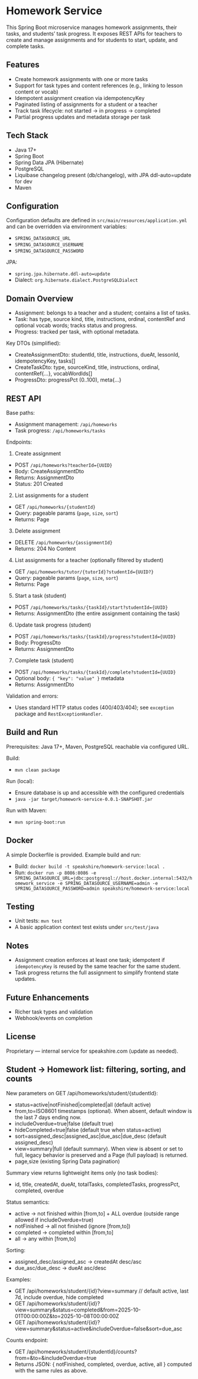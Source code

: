 # Homework Service


This Spring Boot microservice manages homework assignments, their tasks, and students’ task progress. It exposes REST APIs for teachers to create and manage assignments and for students to start, update, and complete tasks.

## Features
- Create homework assignments with one or more tasks
- Support for task types and content references (e.g., linking to lesson content or vocab)
- Idempotent assignment creation via idempotencyKey
- Paginated listing of assignments for a student or a teacher
- Track task lifecycle: not started → in progress → completed
- Partial progress updates and metadata storage per task

## Tech Stack
- Java 17+
- Spring Boot
- Spring Data JPA (Hibernate)
- PostgreSQL
- Liquibase changelog present (db/changelog), with JPA ddl-auto=update for dev
- Maven

## Configuration
Configuration defaults are defined in `src/main/resources/application.yml` and can be overridden via environment variables:

- `SPRING_DATASOURCE_URL` 
- `SPRING_DATASOURCE_USERNAME` 
- `SPRING_DATASOURCE_PASSWORD` 

JPA:
- `spring.jpa.hibernate.ddl-auto=update`
- Dialect: `org.hibernate.dialect.PostgreSQLDialect`

## Domain Overview
- Assignment: belongs to a teacher and a student; contains a list of tasks.
- Task: has type, source kind, title, instructions, ordinal, contentRef and optional vocab words; tracks status and progress.
- Progress: tracked per task, with optional metadata.

Key DTOs (simplified):
- CreateAssignmentDto: studentId, title, instructions, dueAt, lessonId, idempotencyKey, tasks[]
- CreateTaskDto: type, sourceKind, title, instructions, ordinal, contentRef{...}, vocabWordIds[]
- ProgressDto: progressPct (0..100), meta{...}

## REST API
Base paths:
- Assignment management: `/api/homeworks`
- Task progress: `/api/homeworks/tasks`

Endpoints:
1) Create assignment
- POST `/api/homeworks?teacherId={UUID}`
- Body: CreateAssignmentDto
- Returns: AssignmentDto
- Status: 201 Created

2) List assignments for a student
- GET `/api/homeworks/{studentId}`
- Query: pageable params (`page`, `size`, `sort`)
- Returns: Page<AssignmentDto>

3) Delete assignment
- DELETE `/api/homeworks/{assignmentId}`
- Returns: 204 No Content

4) List assignments for a teacher (optionally filtered by student)
- GET `/api/homeworks/tutor/{tutorId}?studentId={UUID?}`
- Query: pageable params (`page`, `size`, `sort`)
- Returns: Page<AssignmentDto>

5) Start a task (student)
- POST `/api/homeworks/tasks/{taskId}/start?studentId={UUID}`
- Returns: AssignmentDto (the entire assignment containing the task)

6) Update task progress (student)
- POST `/api/homeworks/tasks/{taskId}/progress?studentId={UUID}`
- Body: ProgressDto
- Returns: AssignmentDto

7) Complete task (student)
- POST `/api/homeworks/tasks/{taskId}/complete?studentId={UUID}`
- Optional body: `{ "key": "value" }` metadata
- Returns: AssignmentDto

Validation and errors:
- Uses standard HTTP status codes (400/403/404); see `exception` package and `RestExceptionHandler`.

## Build and Run
Prerequisites: Java 17+, Maven, PostgreSQL reachable via configured URL.

Build:
- `mvn clean package`

Run (local):
- Ensure database is up and accessible with the configured credentials
- `java -jar target/homework-service-0.0.1-SNAPSHOT.jar`

Run with Maven:
- `mvn spring-boot:run`

## Docker
A simple Dockerfile is provided. Example build and run:
- Build: `docker build -t speakshire/homework-service:local .`
- Run: `docker run -p 8086:8086 -e SPRING_DATASOURCE_URL=jdbc:postgresql://host.docker.internal:5432/homework_service -e SPRING_DATASOURCE_USERNAME=admin -e SPRING_DATASOURCE_PASSWORD=admin speakshire/homework-service:local`

## Testing
- Unit tests: `mvn test`
- A basic application context test exists under `src/test/java`

## Notes
- Assignment creation enforces at least one task; idempotent if `idempotencyKey` is reused by the same teacher for the same student.
- Task progress returns the full assignment to simplify frontend state updates.

## Future Enhancements
- Richer task types and validation
- Webhook/events on completion

## License
Proprietary — internal service for speakshire.com (update as needed).



## Student → Homework list: filtering, sorting, and counts

New parameters on GET /api/homeworks/student/{studentId}:
- status=active|notFinished|completed|all (default active)
- from,to=ISO8601 timestamps (optional). When absent, default window is the last 7 days ending now.
- includeOverdue=true|false (default true)
- hideCompleted=true|false (default true when status=active)
- sort=assigned_desc|assigned_asc|due_asc|due_desc (default assigned_desc)
- view=summary|full (default summary). When view is absent or set to full, legacy behavior is preserved and a Page<AssignmentDto> (full payload) is returned.
- page,size (existing Spring Data pagination)

Summary view returns lightweight items only (no task bodies):
- id, title, createdAt, dueAt, totalTasks, completedTasks, progressPct, completed, overdue

Status semantics:
- active → not finished within [from,to] + ALL overdue (outside range allowed if includeOverdue=true)
- notFinished → all not finished (ignore [from,to])
- completed → completed within [from,to]
- all → any within [from,to]

Sorting:
- assigned_desc/assigned_asc → createdAt desc/asc
- due_asc/due_desc → dueAt asc/desc

Examples:
- GET /api/homeworks/student/{id}?view=summary  // default active, last 7d, include overdue, hide completed
- GET /api/homeworks/student/{id}?view=summary&status=completed&from=2025-10-01T00:00:00Z&to=2025-10-08T00:00:00Z
- GET /api/homeworks/student/{id}?view=summary&status=active&includeOverdue=false&sort=due_asc

Counts endpoint:
- GET /api/homeworks/student/{studentId}/counts?from=&to=&includeOverdue=true
- Returns JSON: { notFinished, completed, overdue, active, all } computed with the same rules as above.
